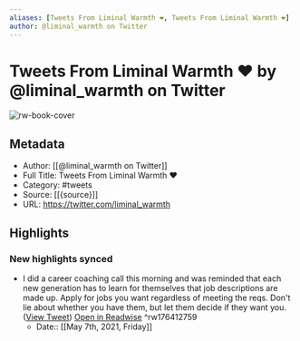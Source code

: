 ```yaml
---
aliases: [Tweets From Liminal Warmth ❤️, Tweets From Liminal Warmth ❤️]
author: @liminal_warmth on Twitter
---
```

# Tweets From Liminal Warmth ❤️ by @liminal_warmth on Twitter

![rw-book-cover](https://pbs.twimg.com/profile_images/1444192181724467201/lfIQuj2k.jpg)

## Metadata
- Author: [[@liminal_warmth on Twitter]]
- Full Title: Tweets From Liminal Warmth ❤️
- Category: #tweets
- Source: [[{source}]]
- URL: https://twitter.com/liminal_warmth

## Highlights
### New highlights synced
- I did a career coaching call this morning and was reminded that each new generation has to learn for themselves that job descriptions are made up.
  Apply for jobs you want regardless of meeting the reqs. Don't lie about whether you have them, but let them decide if they want you. ([View Tweet](https://twitter.com/liminal_warmth/status/1390745735419686912)) [Open in Readwise](https://readwise.io/open/176412759) ^rw176412759
    - Date:: [[May 7th, 2021, Friday]]
